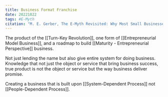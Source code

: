 ```yaml
---
title: Business Format Franchise
date: 20221022
tags: #E-Myth
citation: "M. E. Gerber, The E-Myth Revisited: Why Most Small Businesses Don’t Work and What to Do About It. Harper Collins, 2009."
---
```

The product of the [[Turn-Key Revolution]], one form of [[Entrepreneurial Model Business]], and a roadmap to build [[Maturity - Entrepreneurial Perspective]] business.

Not just lending the name but also give entire system for doing business. Knowledge that not just the object or service that bring business success, true product is not the object or service but the way business deliver promise. 

Creating a business that is built upon [[System-Dependent Process]] not [[People-Dependent Process]].